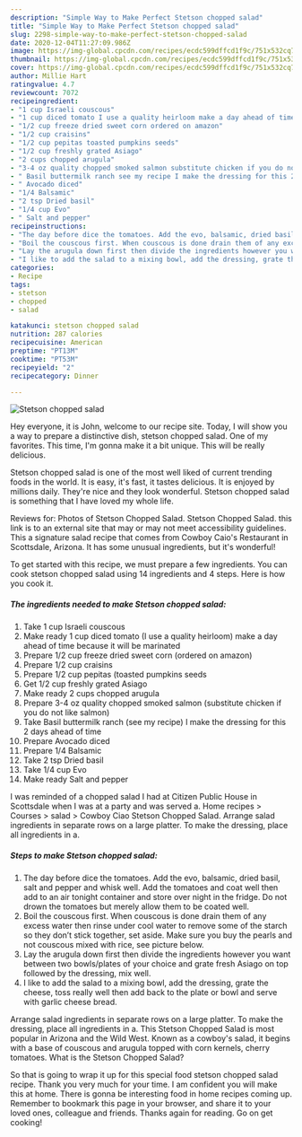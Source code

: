```yaml
---
description: "Simple Way to Make Perfect Stetson chopped salad"
title: "Simple Way to Make Perfect Stetson chopped salad"
slug: 2298-simple-way-to-make-perfect-stetson-chopped-salad
date: 2020-12-04T11:27:09.986Z
image: https://img-global.cpcdn.com/recipes/ecdc599dffcd1f9c/751x532cq70/stetson-chopped-salad-recipe-main-photo.jpg
thumbnail: https://img-global.cpcdn.com/recipes/ecdc599dffcd1f9c/751x532cq70/stetson-chopped-salad-recipe-main-photo.jpg
cover: https://img-global.cpcdn.com/recipes/ecdc599dffcd1f9c/751x532cq70/stetson-chopped-salad-recipe-main-photo.jpg
author: Millie Hart
ratingvalue: 4.7
reviewcount: 7072
recipeingredient:
- "1 cup Israeli couscous"
- "1 cup diced tomato I use a quality heirloom make a day ahead of time because it will be marinated"
- "1/2 cup freeze dried sweet corn ordered on amazon"
- "1/2 cup craisins"
- "1/2 cup pepitas toasted pumpkins seeds"
- "1/2 cup freshly grated Asiago"
- "2 cups chopped arugula"
- "3-4 oz quality chopped smoked salmon substitute chicken if you do not like salmon"
- " Basil buttermilk ranch see my recipe I make the dressing for this 2 days ahead of time"
- " Avocado diced"
- "1/4 Balsamic"
- "2 tsp Dried basil"
- "1/4 cup Evo"
- " Salt and pepper"
recipeinstructions:
- "The day before dice the tomatoes. Add the evo, balsamic, dried basil, salt and pepper and whisk well. Add the tomatoes and coat well then add to an air tonight container and store over night in the fridge. Do not drown the tomatoes but merely allow them to be coated well."
- "Boil the couscous first. When couscous is done drain them of any excess water then rinse under cool water to remove some of the starch so they don’t stick together, set aside. Make sure you buy the pearls and not couscous mixed with rice, see picture below."
- "Lay the arugula down first then divide the ingredients however you want between two bowls/plates of your choice and grate fresh Asiago on top followed by the dressing, mix well."
- "I like to add the salad to a mixing bowl, add the dressing, grate the cheese, toss really well then add back to the plate or bowl and serve with garlic cheese bread."
categories:
- Recipe
tags:
- stetson
- chopped
- salad

katakunci: stetson chopped salad 
nutrition: 287 calories
recipecuisine: American
preptime: "PT13M"
cooktime: "PT53M"
recipeyield: "2"
recipecategory: Dinner

---
```



![Stetson chopped salad](https://img-global.cpcdn.com/recipes/ecdc599dffcd1f9c/751x532cq70/stetson-chopped-salad-recipe-main-photo.jpg)

Hey everyone, it is John, welcome to our recipe site. Today, I will show you a way to prepare a distinctive dish, stetson chopped salad. One of my favorites. This time, I'm gonna make it a bit unique. This will be really delicious.

Stetson chopped salad is one of the most well liked of current trending foods in the world. It is easy, it's fast, it tastes delicious. It is enjoyed by millions daily. They're nice and they look wonderful. Stetson chopped salad is something that I have loved my whole life.

Reviews for: Photos of Stetson Chopped Salad. Stetson Chopped Salad. this link is to an external site that may or may not meet accessibility guidelines. This a signature salad recipe that comes from Cowboy Caio&#39;s Restaurant in Scottsdale, Arizona. It has some unusual ingredients, but it&#39;s wonderful!


To get started with this recipe, we must prepare a few ingredients. You can cook stetson chopped salad using 14 ingredients and 4 steps. Here is how you cook it.

<!--inarticleads1-->

##### The ingredients needed to make Stetson chopped salad:

1. Take 1 cup Israeli couscous
1. Make ready 1 cup diced tomato (I use a quality heirloom) make a day ahead of time because it will be marinated
1. Prepare 1/2 cup freeze dried sweet corn (ordered on amazon)
1. Prepare 1/2 cup craisins
1. Prepare 1/2 cup pepitas (toasted pumpkins seeds
1. Get 1/2 cup freshly grated Asiago
1. Make ready 2 cups chopped arugula
1. Prepare 3-4 oz quality chopped smoked salmon (substitute chicken if you do not like salmon)
1. Take  Basil buttermilk ranch (see my recipe) I make the dressing for this 2 days ahead of time
1. Prepare  Avocado diced
1. Prepare 1/4 Balsamic
1. Take 2 tsp Dried basil
1. Take 1/4 cup Evo
1. Make ready  Salt and pepper


I was reminded of a chopped salad I had at Citizen Public House in Scottsdale when I was at a party and was served a. Home recipes &gt; Courses &gt; salad &gt; Cowboy Ciao Stetson Chopped Salad. Arrange salad ingredients in separate rows on a large platter. To make the dressing, place all ingredients in a. 

<!--inarticleads2-->

##### Steps to make Stetson chopped salad:

1. The day before dice the tomatoes. Add the evo, balsamic, dried basil, salt and pepper and whisk well. Add the tomatoes and coat well then add to an air tonight container and store over night in the fridge. Do not drown the tomatoes but merely allow them to be coated well.
1. Boil the couscous first. When couscous is done drain them of any excess water then rinse under cool water to remove some of the starch so they don’t stick together, set aside. Make sure you buy the pearls and not couscous mixed with rice, see picture below.
1. Lay the arugula down first then divide the ingredients however you want between two bowls/plates of your choice and grate fresh Asiago on top followed by the dressing, mix well.
1. I like to add the salad to a mixing bowl, add the dressing, grate the cheese, toss really well then add back to the plate or bowl and serve with garlic cheese bread.


Arrange salad ingredients in separate rows on a large platter. To make the dressing, place all ingredients in a. This Stetson Chopped Salad is most popular in Arizona and the Wild West. Known as a cowboy&#39;s salad, it begins with a base of couscous and arugula topped with corn kernels, cherry tomatoes. What is the Stetson Chopped Salad? 

So that is going to wrap it up for this special food stetson chopped salad recipe. Thank you very much for your time. I am confident you will make this at home. There is gonna be interesting food in home recipes coming up. Remember to bookmark this page in your browser, and share it to your loved ones, colleague and friends. Thanks again for reading. Go on get cooking!

